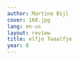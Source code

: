 ```yaml
---
author: Martine Bijl
cover: 168.jpg
lang: en-us
layout: review
title: elfje Twaalfje
year: 0
---
```


